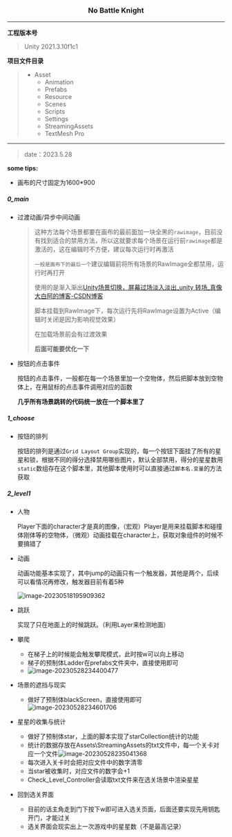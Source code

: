 <h3><p align="center"><b>No Battle Knight</b></p></h3>

---

**工程版本号**

> Unity 2021.3.10f1c1



**项目文件目录**

> * Asset
>   * Animation
>   * Prefabs
>   * Resource
>   * Scenes
>   * Scripts
>   * Settings
>   * StreamingAssets
>   * TextMesh Pro









----

> date：2023.5.28



**some tips:**

* 画布的尺寸固定为1600*900



##### 0_main

* 过渡动画/异步中间动画

  > 这种方法每个场景都要在画布的最前面加一块全黑的`rawimage`，目前没有找到适合的禁用方法，所以这就要求每个场景在运行前`rawimage`都是激活的，这在编辑时不方便，建议每次运行时再激活
  >
  > `一般是画布下的最后一个`建议编辑前将所有场景的RawImage全都禁用，运行时再打开
  >
  > 使用的是渐入渐出[Unity场景切换，屏幕过场淡入淡出_unity 转场_真像大白阿的博客-CSDN博客](https://blog.csdn.net/mango9126/article/details/79759750)
  >
  > 脚本挂载到RawImage下，每次运行先将RawImage设置为Active（编辑时关闭是因为影响视觉效果）
  >
  > 在加载场景前会有过渡效果
  >
  > **后面可能要优化一下**

* 按钮的点击事件

  按钮的点击事件，一般都在每一个场景里加一个空物体，然后把脚本放到空物体上，在用鼠标的点击事件调用对应的函数

  **几乎所有场景跳转的代码统一放在一个脚本里了**



##### 1_choose

* 按钮的排列

  按钮的排列是通过`Grid Layout Group`实现的，每一个按钮下面挂了所有的星星和锁，根据不同的得分选择禁用哪些图片，默认全部禁用，得分的星星数用`static`数组存在这个脚本里，其他脚本使用时可以直接通过`脚本名.变量`的方法获取



##### 2_level1

* 人物

  Player下面的character才是真的图像，（宏观）Player是用来挂载脚本和碰撞体刚体等的空物体，（微观）动画挂载在character上，获取对象组件的时候不要搞错了

* 动画

  动画功能基本实现了，其中jump的动画只有一个触发器，其他是两个，后续可以看情况再修改，触发器目前有着5种

  ![image-20230518195909362](https://cdn.jsdelivr.net/gh/cyqcw/ImageStore@main/202305181959564.png)





* 跳跃

  实现了只在地面上的时候跳跃。（利用Layer来检测地面）
  
* 攀爬

  * 在梯子上的时候能会触发攀爬模式，此时按w可以向上移动
  * 梯子的预制体Ladder在prefabs文件夹中，直接使用即可
  * ![image-20230528234400477](C:\Users\Administrator\AppData\Roaming\Typora\typora-user-images\image-20230528234400477.png)

* 场景的遮挡与现实

  * 做好了预制体blackScreen，直接使用即可![image-20230528234601706](C:\Users\Administrator\AppData\Roaming\Typora\typora-user-images\image-20230528234601706.png)

* 星星的收集与统计

  * 做好了预制体star，上面的脚本实现了starCollection统计的功能
  * 统计的数据存放在Assets\StreamingAssets的txt文件中，每一个关卡对应一个文件![image-20230528235041368](C:\Users\Administrator\AppData\Roaming\Typora\typora-user-images\image-20230528235041368.png)
  * 每次进入关卡时会把对应文件中的数字清零
  * 当star被收集时，对应文件的数字会+1
  * Check_Level_Controller会读取txt文件来在选关场景中渲染星星

* 回到选关界面

  * 目前的话主角走到门下按下w即可进入选关页面，后面还要实现先用钥匙开门，才能过关
  * 选关界面会现实出上一次游戏中的星星数（不是最高记录）

  


